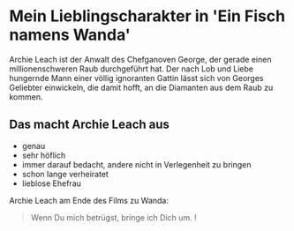 # Mein Lieblingscharakter in 'Ein Fisch namens Wanda'

Archie Leach ist der Anwalt des Chefganoven George, der gerade einen millionenschweren Raub durchgeführt hat. Der nach Lob und Liebe hungernde Mann einer völlig ignoranten Gattin lässt sich von Georges Geliebter einwickeln, die damit hofft, an die Diamanten aus dem Raub zu kommen.

## Das macht Archie Leach aus
* genau
* sehr höflich
* immer darauf bedacht, andere nicht in Verlegenheit zu bringen
* schon lange verheiratet
* lieblose Ehefrau

Archie Leach am Ende des Films zu Wanda:

>  Wenn Du mich betrügst, bringe ich Dich um.
>  !


